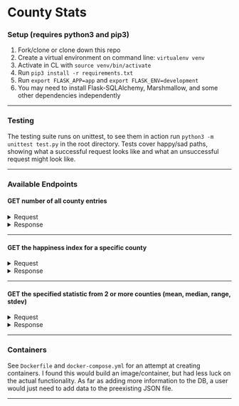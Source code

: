 # County Stats

### Setup (requires python3 and pip3)

1. Fork/clone or clone down this repo
2. Create a virtual environment on command line: `virtualenv venv`
3. Activate in CL with `source venv/bin/activate`
4. Run `pip3 install -r requirements.txt`
5. Run `export FLASK_APP=app` and `export FLASK_ENV=development`
6. You may need to install Flask-SQLAlchemy, Marshmallow, and some other dependencies independently

---

### Testing
The testing suite runs on unittest, to see them in action run `python3 -m unittest test.py` in the root directory. Tests cover happy/sad paths, showing what a successful request looks like and what an unsuccessful request might look like.

---

### Available Endpoints
#### GET number of all county entries
<details>
  <summary> Request </summary>
  
  *GET `http://127.0.0.1:5000/api/v1/county`*
  
  </details>
  
  <details>
    <summary> Response </summary>
  
`{  "Number of stored counties": 3193 } `


  
</details>

---

#### GET the happiness index for a specific county
<details>
  <summary> Request </summary>
  
  *GET `http://127.0.0.1:5000/api/v1/county/10003`*
  
  </details>
  
  <details>
    <summary> Response </summary>
  
```  
{
    "h_index": 101.1,
    "zip": "10003"
} 
```

</details>

---

#### GET the specified statistic from 2 or more counties (mean, median, range, stdev)
<details>
  <summary> Request </summary>
  
  *GET `http://127.0.0.1:5000/api/v1/county/happiness_stats/mean?10001&10003&10005`*
  
  other possibilities:
  
  *GET `http://127.0.0.1:5000/api/v1/county/happiness_stats/median?10001&10003&10005`*
  
  *GET `http://127.0.0.1:5000/api/v1/county/happiness_stats/range?10001&10003&10005`*
  
  *GET `http://127.0.0.1:5000/api/v1/county/happiness_stats/stdev?10001&10003&10005`*
  
  </details>
  
  <details>
    <summary> Response </summary>
  
```  
{
    "mean": 100.85
}
```
  
</details>

---

### Containers
See `Dockerfile` and `docker-compose.yml` for an attempt at creating containers. I found this would build an image/container, but had less luck on the actual functionality. As far as adding more information to the DB, a user would just need to add data to the preexisting JSON file.

---

